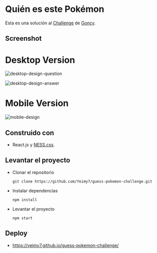 # Quién es este Pokémon

Esta es una solución al [Challenge](https://github.com/goncy/interview-challenges/tree/main/guess-pokemon) de [Goncy](https://github.com/goncy). 

## Screenshot

# Desktop Version

![desktop-design-question](https://raw.githubusercontent.com/Yeimy7/guess-pokemon-challenge/assets/desktop1.png)

![desktop-design-answer](https://raw.githubusercontent.com/Yeimy7/guess-pokemon-challenge/assets/desktop2.png)

# Mobile Version

![mobile-design](https://raw.githubusercontent.com/Yeimy7/guess-pokemon-challenge/assets/mobile1.png)

## Construido con

- React.js y [NESS.css](https://nostalgic-css.github.io/NES.css/). 

## Levantar el proyecto 

- Clonar el repositorio

  `git clone https://github.com/Yeimy7/guess-pokemon-challenge.git`

- Instalar dependencias

  `npm install`

- Levantar el proyecto

  `npm start`

## Deploy

- https://yeimy7.github.io/guess-pokemon-challenge/

